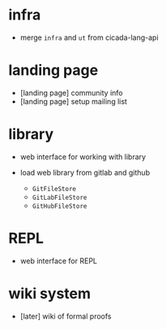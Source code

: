 # infra

- merge `infra` and `ut` from cicada-lang-api

# landing page

- [landing page] community info
- [landing page] setup mailing list

# library

- web interface for working with library

- load web library from gitlab and github

  - `GitFileStore`
  - `GitLabFileStore`
  - `GitHubFileStore`

# REPL

- web interface for REPL

# wiki system

- [later] wiki of formal proofs
